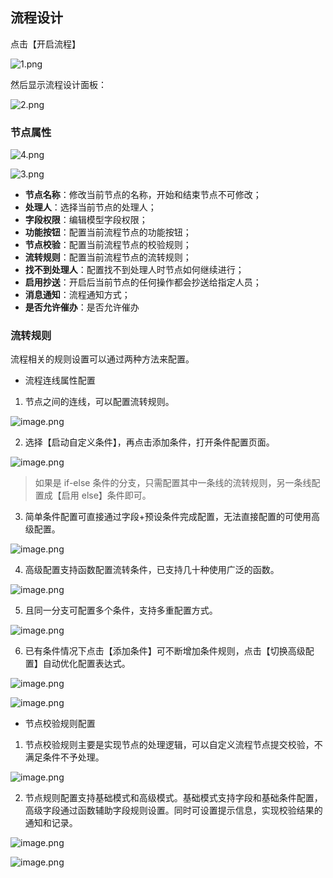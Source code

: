 ## 流程设计

点击【开启流程】

![1.png](../../../staic/img/操作指南/页面设计/简易页面设计/页面流程设计/1_0d181ef.png)

然后显示流程设计面板：

![2.png](../../../staic/img/操作指南/页面设计/简易页面设计/页面流程设计/2_3a0c67b.png)

### 节点属性

![4.png](../../../staic/img/操作指南/页面设计/简易页面设计/页面流程设计/4_64d5079.png)

![3.png](../../../staic/img/操作指南/页面设计/简易页面设计/页面流程设计/3_5255565.png)

- **节点名称**：修改当前节点的名称，开始和结束节点不可修改；
- **处理人**：选择当前节点的处理人；
- **字段权限**：编辑模型字段权限；
- **功能按钮**：配置当前流程节点的功能按钮；
- **节点校验**：配置当前流程节点的校验规则；
- **流转规则**：配置当前流程节点的流转规则；
- **找不到处理人**：配置找不到处理人时节点如何继续进行；
- **启用抄送**：开启后当前节点的任何操作都会抄送给指定人员；
- **消息通知**：流程通知方式；
- **是否允许催办**：是否允许催办

### 流转规则

流程相关的规则设置可以通过两种方法来配置。

- 流程连线属性配置

1. 节点之间的连线，可以配置流转规则。

![image.png](../../../staic/img/操作指南/页面设计/简易页面设计/页面流程设计/image_d869411.png)

2. 选择【启动自定义条件】，再点击添加条件，打开条件配置页面。

![image.png](../../../staic/img/操作指南/页面设计/简易页面设计/页面流程设计/image_cf826c2.png)

> 如果是 if-else 条件的分支，只需配置其中一条线的流转规则，另一条线配置成【启用 else】条件即可。

3. 简单条件配置可直接通过字段+预设条件完成配置，无法直接配置的可使用高级配置。

![image.png](../../../staic/img/操作指南/页面设计/简易页面设计/页面流程设计/image_b601b62.png)

4. 高级配置支持函数配置流转条件，已支持几十种使用广泛的函数。

![image.png](../../../staic/img/操作指南/页面设计/简易页面设计/页面流程设计/image_b13a101.png)

5. 且同一分支可配置多个条件，支持多重配置方式。

![image.png](../../../staic/img/操作指南/页面设计/简易页面设计/页面流程设计/image_a5d5087.png)

6. 已有条件情况下点击【添加条件】可不断增加条件规则，点击【切换高级配置】自动优化配置表达式。

![image.png](../../../staic/img/操作指南/页面设计/简易页面设计/页面流程设计/image_f17f9f2.png)

![image.png](../../../staic/img/操作指南/页面设计/简易页面设计/页面流程设计/image_5ca531b.png)

- 节点校验规则配置

1. 节点校验规则主要是实现节点的处理逻辑，可以自定义流程节点提交校验，不满足条件不予处理。

![image.png](../../../staic/img/操作指南/页面设计/简易页面设计/页面流程设计/image_069b8fa.png)

2. 节点规则配置支持基础模式和高级模式。基础模式支持字段和基础条件配置，高级字段通过函数辅助字段规则设置。同时可设置提示信息，实现校验结果的通知和记录。

![image.png](../../../staic/img/操作指南/页面设计/简易页面设计/页面流程设计/image_e27805e.png)

![image.png](../../../staic/img/操作指南/页面设计/简易页面设计/页面流程设计/image_a197d35.png)

